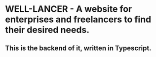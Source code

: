 # WELL-LANCER - A website for enterprises and freelancers to find their desired needs.
## This is the backend of it, written in Typescript.
